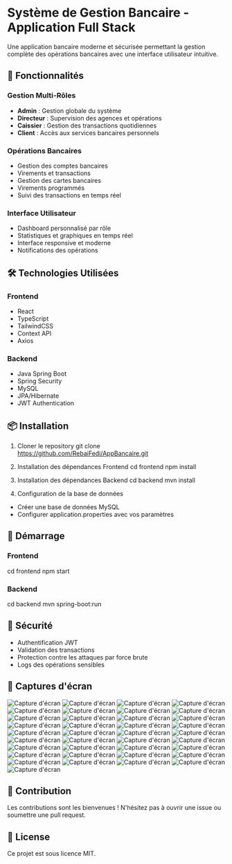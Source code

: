 # Système de Gestion Bancaire - Application Full Stack

Une application bancaire moderne et sécurisée permettant la gestion complète des opérations bancaires avec une interface utilisateur intuitive.

## 🚀 Fonctionnalités

### Gestion Multi-Rôles
- **Admin** : Gestion globale du système
- **Directeur** : Supervision des agences et opérations
- **Caissier** : Gestion des transactions quotidiennes
- **Client** : Accès aux services bancaires personnels

### Opérations Bancaires
- Gestion des comptes bancaires
- Virements et transactions
- Gestion des cartes bancaires
- Virements programmés
- Suivi des transactions en temps réel

### Interface Utilisateur
- Dashboard personnalisé par rôle
- Statistiques et graphiques en temps réel
- Interface responsive et moderne
- Notifications des opérations

## 🛠 Technologies Utilisées

### Frontend
- React
- TypeScript
- TailwindCSS
- Context API
- Axios

### Backend
- Java Spring Boot
- Spring Security
- MySQL
- JPA/Hibernate
- JWT Authentication

## 📦 Installation

1. Cloner le repository
git clone https://github.com/RebaiFedi/AppBancaire.git

2. Installation des dépendances Frontend
cd frontend
npm install


3. Installation des dépendances Backend
cd backend
mvn install


4. Configuration de la base de données
- Créer une base de données MySQL
- Configurer application.properties avec vos paramètres

## 🚀 Démarrage

### Frontend
cd frontend
npm start

### Backend
cd backend
mvn spring-boot:run


## 🔐 Sécurité
- Authentification JWT
- Validation des transactions
- Protection contre les attaques par force brute
- Logs des opérations sensibles

## 📱 Captures d'écran
![Capture d'écran](AppBancaire/1.png)
![Capture d'écran](AppBancaire/2.png)
![Capture d'écran](AppBancaire/3.png)
![Capture d'écran](AppBancaire/4.png)
![Capture d'écran](AppBancaire/5.png)
![Capture d'écran](AppBancaire/6.png)
![Capture d'écran](AppBancaire/7.png)
![Capture d'écran](AppBancaire/8.png)
![Capture d'écran](AppBancaire/9.png)
![Capture d'écran](AppBancaire/10.png)
![Capture d'écran](AppBancaire/11.png)
![Capture d'écran](AppBancaire/12.png)
![Capture d'écran](AppBancaire/13.png)
![Capture d'écran](AppBancaire/14.png)
![Capture d'écran](AppBancaire/15.png)
![Capture d'écran](AppBancaire/16.png)
![Capture d'écran](AppBancaire/17.png)
![Capture d'écran](AppBancaire/18.png)
![Capture d'écran](AppBancaire/19.png)
![Capture d'écran](AppBancaire/20.png)
![Capture d'écran](AppBancaire/21.png)
![Capture d'écran](AppBancaire/22.png)
![Capture d'écran](AppBancaire/23.png)
![Capture d'écran](AppBancaire/24.png)
![Capture d'écran](AppBancaire/25.png)
![Capture d'écran](AppBancaire/26.png)
![Capture d'écran](AppBancaire/27.png)
![Capture d'écran](AppBancaire/28.png)
![Capture d'écran](AppBancaire/29.png)
![Capture d'écran](AppBancaire/30.png)
![Capture d'écran](AppBancaire/31.png)
![Capture d'écran](AppBancaire/32.png)
![Capture d'écran](AppBancaire/33.png)
![Capture d'écran](AppBancaire/34.png)
![Capture d'écran](AppBancaire/35.png)
![Capture d'écran](AppBancaire/36.png)
![Capture d'écran](AppBancaire/37.png)



## 🤝 Contribution
Les contributions sont les bienvenues ! N'hésitez pas à ouvrir une issue ou soumettre une pull request.

## 📝 License
Ce projet est sous licence MIT.
